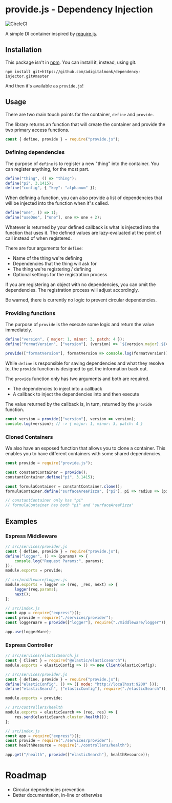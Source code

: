 # provide.js - Dependency Injection

![CircleCI](https://circleci.com/gh/adigitalmonk/dependency-injector.svg?style=shield)

A simple DI container inspired by [require.js](https://requirejs.org/).

## Installation

This package isn't in [npm](https://npmjs.com).
You can install it, instead, using git.

```
npm install git+https://github.com/adigitalmonk/dependency-injector.git#master
```

And then it's available as `provide.js`!

## Usage

There are two main touch points for the container, `define` and `provide`.

The library returns an function that will create the container and provide the two primary access functions.

```javascript
const { define, provide } = require("provide.js");
```

### Defining dependencies
The purpose of `define` is to register a new "thing" into the container.  You can register anything, for the most part.

```javascript
define("thing", () => "thing");
define("pi", 3.1415);
define("config", { "key": "alphanum" });
```

When defining a function, you can also provide a list of dependencies that will be injected into the function when it"s called.

```javascript
define("one", () => 1);
define("useOne", ["one"], one => one + 2);
```

Whatever is returned by your defined callback is what is injected into the function that uses it.
The defined values are lazy-evaluated at the point of call instead of when registered.

There are four arguments for `define`:
- Name of the thing we're defining
- Dependencies that the thing will ask for
- The thing we're registering / defining
- Optional settings for the registration process

If you are registering an object with no dependencies, you can omit the dependencies.
The registration process will adjust accordingly.

Be warned, there is currently no logic to prevent circular dependencies.

### Providing functions

The purpose of `provide` is the execute some logic and return the value immediately.

```javascript
define("version", { major: 1, minor: 3, patch: 4 });
define("formatVersion", ["version"], (version) => `${version.major}.${version.minor}.${version.patch}`);

provide(["formatVersion"], formatVersion => console.log(formatVersion)); // -> 1.3.4
```

While `define` is responsible for saving dependencies and what they resolve to, the `provide` function is designed to get the information back out.

The `provide` function only has two arguments and both are required.

- The dependencies to inject into a callback
- A callback to inject the dependencies into and then execute

The value returned by the callback is, in turn, returned by the `provide` function.

```javascript
const version = provide(["version"], version => version);
console.log(version); // -> { major: 1, minor: 3, patch: 4 }
```

### Cloned Containers

We also have an exposed function that allows you to clone a container.
This enables you to have different containers with some shared dependencies.

```javascript
const provide = require("provide.js");

const constantContainer = provide();
constantContainer.define("pi", 3.1415);

const formulaContainer = constantContainer.clone();
formulaContainer.define("surfaceAreaPizza", ["pi"], pi => radius => (pi * r) ** 2);

// constantContainer only has "pi"
// formulaContainer has both "pi" and "surfaceAreaPizza"
```

## Examples

### Express Middleware

```javascript
// src/services/provider.js
const { define, provide } = require("provide.js");
define("logger", () => (params) => {
    console.log("Request Params:", params);
});
module.exports = provide;

// src/middleware/logger.js
module.exports = logger => (req, _res, next) => {
    logger(req.params);
    next();
};

// src/index.js
const app = require("express")();
const provide = require("./services/provider");
const loggerWare = provide(["logger"], require("./middleware/logger"));

app.use(loggerWare);
```

### Express Controller

```javascript
// src/services/elasticSearch.js
const { Client } = require("@elastic/elasticsearch");
module.exports = elasticConfig => () => new Client(elasticConfig);

// src/services/provider.js
const { define, provide } = require("provide.js");
define("elasticConfig", () => ({ node: "http://localhost:9200" }));
define("elasticSearch", ["elasticConfig"], require("./elasticSearch"));

module.exports = provide;

// src/controllers/health
module.exports = elasticSearch => (req, res) => {
    res.send(elasticSearch.cluster.health());
};

// src/index.js
const app = require("express")();
const provide = require("./services/provider");
const healthResource = require("./controllers/health");

app.get("/health", provide(["elasticSearch"], healthResource));
```

# Roadmap
- Circular dependencies prevention
- Better documentation, in-line or otherwise
